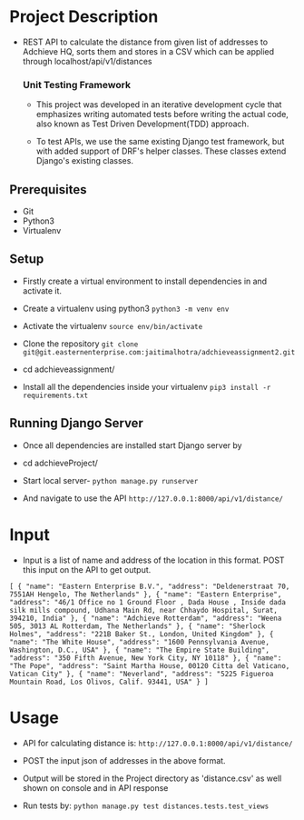 # Project Description

* REST API to calculate the distance from given list of addresses to Adchieve HQ, sorts them and stores in a CSV which can be applied through localhost/api/v1/distances

    ### Unit Testing Framework
    * This project was developed in an iterative development cycle that emphasizes writing automated tests before writing the actual code, also known as Test Driven Development(TDD) approach.
      
    * To test APIs, we use the same existing Django test framework, but with added support of DRF's helper classes. These classes extend Django's existing classes.

## Prerequisites

* Git
* Python3
* Virtualenv

## Setup
* Firstly create a virtual environment to install dependencies in and activate it.

* Create a virtualenv using python3 `python3 -m venv env`

* Activate the virtualenv  `source env/bin/activate`

* Clone the repository `git clone git@git.easternenterprise.com:jaitimalhotra/adchieveassignment2.git`

* cd adchieveassignment/

* Install all the dependencies inside your virtualenv `pip3 install -r requirements.txt` 

## Running Django Server
* Once all dependencies are installed start Django server by

* cd adchieveProject/

* Start local server- `python manage.py runserver`

* And navigate to use the API `http://127.0.0.1:8000/api/v1/distance/`


# Input

* Input is a list of name and address of the location in this format. POST this input on the API to get output. 

`[
        {
            "name": "Eastern Enterprise B.V.",
            "address": "Deldenerstraat 70, 7551AH Hengelo, The Netherlands"
        },
        {
            "name": "Eastern Enterprise",
            "address": "46/1 Office no 1 Ground Floor , Dada House , Inside dada silk mills compound, Udhana Main Rd, near Chhaydo Hospital, Surat, 394210, India"
        },
        {
            "name": "Adchieve Rotterdam",
            "address": "Weena 505, 3013 AL Rotterdam, The Netherlands"
        },
        {
            "name": "Sherlock Holmes",
            "address": "221B Baker St., London, United Kingdom"
        },
        {
            "name": "The White House",
            "address": "1600 Pennsylvania Avenue, Washington, D.C., USA"
        },
        {
            "name": "The Empire State Building",
            "address": "350 Fifth Avenue, New York City, NY 10118"
        },
        {
            "name": "The Pope",
            "address": "Saint Martha House, 00120 Citta del Vaticano, Vatican City"
        },
        {
            "name": "Neverland",
            "address": "5225 Figueroa Mountain Road, Los Olivos, Calif. 93441, USA"
        }
    ]
`

# Usage

* API for calculating distance is: `http://127.0.0.1:8000/api/v1/distance/`

* POST the input json of addresses in the above format. 

* Output will be stored in the Project directory as 'distance.csv' as well shown on console and in API response

* Run tests by: `python manage.py test distances.tests.test_views`